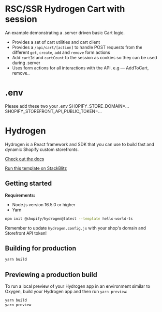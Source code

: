 # RSC/SSR Hydrogen Cart with session

An example demonstrating a .server driven basic Cart logic.

- Provides a set of cart utilities and cart client
- Provides a `/api/cart/[action]` to handle POST requests from the different `get`, `create`, `add` and `remove` form actions
- Add `cartId` and `cartCount` to the session as cookies so they can be used during .server
- Uses form actions for all interactions with the API. e.g — AddToCart, remove..

# .env

Please add these two your .env
SHOPIFY_STORE_DOMAIN=...
SHOPIFY_STOREFRONT_API_PUBLIC_TOKEN=...

# Hydrogen

Hydrogen is a React framework and SDK that you can use to build fast and dynamic Shopify custom storefronts.

[Check out the docs](https://shopify.dev/custom-storefronts/hydrogen)

[Run this template on StackBlitz](https://stackblitz.com/github/Shopify/hydrogen/tree/stackblitz/templates/hello-world-js)

## Getting started

**Requirements:**

- Node.js version 16.5.0 or higher
- Yarn

```bash
npm init @shopify/hydrogen@latest --template hello-world-ts
```

Remember to update `hydrogen.config.js` with your shop's domain and Storefront API token!

## Building for production

```bash
yarn build
```

## Previewing a production build

To run a local preview of your Hydrogen app in an environment similar to Oxygen, build your Hydrogen app and then run `yarn preview`:

```bash
yarn build
yarn preview
```
